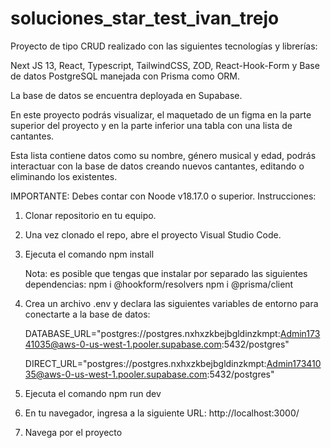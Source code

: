 # soluciones_star_test_ivan_trejo

Proyecto de tipo CRUD realizado con las siguientes tecnologías y librerías:

  Next JS 13, React, Typescript, TailwindCSS, ZOD, React-Hook-Form y Base de datos PostgreSQL manejada con Prisma como ORM.

La base de datos se encuentra deployada en Supabase.

En este proyecto podrás visualizar, el maquetado de un figma en la parte superior del proyecto y en la parte inferior una tabla con una lista de cantantes.

Esta lista contiene datos como su nombre, género musical y edad, podrás interactuar con la base de datos creando nuevos cantantes, editando o eliminando los existentes.


IMPORTANTE: Debes contar con Noode v18.17.0 o superior.
Instrucciones:

1. Clonar repositorio en tu equipo.

2. Una vez clonado el repo, abre el proyecto Visual Studio Code.

3. Ejecuta el comando npm install

     Nota: es posible que tengas que instalar por separado las siguientes dependencias:
           npm i @hookform/resolvers
           npm i @prisma/client

5. Crea un archivo .env y declara las siguientes variables de entorno para conectarte a la base de datos:

    DATABASE_URL="postgres://postgres.nxhxzkbejbgldinzkmpt:Admin17341035@aws-0-us-west-1.pooler.supabase.com:5432/postgres"

  
  
    DIRECT_URL="postgres://postgres.nxhxzkbejbgldinzkmpt:Admin17341035@aws-0-us-west-1.pooler.supabase.com:5432/postgres"

6. Ejecuta el comando npm run dev

7. En tu navegador, ingresa a la siguiente URL: http://localhost:3000/

8. Navega por el proyecto
     
